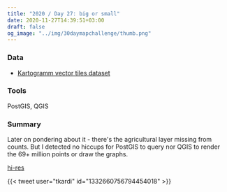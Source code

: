 ```yaml
---
title: "2020 / Day 27: big or small"
date: 2020-11-27T14:39:51+03:00
draft: false
og_image: "../img/30daymapchallenge/thumb.png"
---
```

### Data
- [Kartogramm vector tiles dataset](https://github.com/tkardi/kartogramm)

### Tools
PostGIS, QGIS

### Summary
Later on pondering about it - there's the agricultural layer missing from counts.
But I detected no hiccups for PostGIS to query nor QGIS to render the 69+ million
points or draw the graphs.

[hi-res](https://tkardi.ee/writeup/img/30daymapchallenge/day-27-big-or-small.png)

{{< tweet user="tkardi" id="1332660756794454018" >}}
